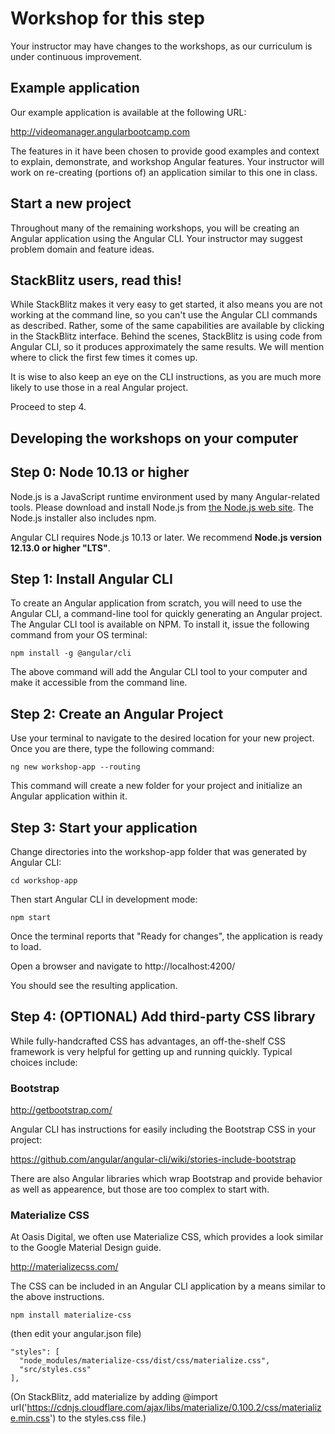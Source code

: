 # Workshop for this step

Your instructor may have changes to the workshops, as our curriculum
is under continuous improvement.

## Example application

Our example application is available at the following URL:

http://videomanager.angularbootcamp.com

The features in it have been chosen to provide good examples and
context to explain, demonstrate, and workshop Angular features. Your
instructor will work on re-creating (portions of) an application
similar to this one in class.

## Start a new project

Throughout many of the remaining workshops, you will be creating an
Angular application using the Angular CLI. Your instructor may suggest
problem domain and feature ideas.

## StackBlitz users, read this!

While StackBlitz makes it very easy to get started, it also means you
are not working at the command line, so you can't use the Angular CLI
commands as described. Rather, some of the same capabilities are
available by clicking in the StackBlitz interface. Behind the scenes,
StackBlitz is using code from Angular CLI, so it produces
approximately the same results. We will mention where to click the
first few times it comes up.

It is wise to also keep an eye on the CLI instructions, as you are
much more likely to use those in a real Angular project.

Proceed to step 4.

## Developing the workshops on your computer

## Step 0: Node 10.13 or higher

Node.js is a JavaScript runtime environment used by many
Angular-related tools. Please download and install Node.js from [the
Node.js web site](http://nodejs.org/). The Node.js installer also
includes npm.

Angular CLI requires Node.js 10.13 or later. We recommend
**Node.js version 12.13.0 or higher "LTS"**.

## Step 1: Install Angular CLI

To create an Angular application from scratch, you will need to use
the Angular CLI, a command-line tool for quickly generating an Angular
project. The Angular CLI tool is available on NPM. To install it,
issue the following command from your OS terminal:

```
npm install -g @angular/cli
```

The above command will add the Angular CLI tool to your computer and
make it accessible from the command line.

## Step 2: Create an Angular Project

Use your terminal to navigate to the desired location for your new
project. Once you are there, type the following command:

```
ng new workshop-app --routing
```

This command will create a new folder for your project and initialize
an Angular application within it.

## Step 3: Start your application

Change directories into the workshop-app folder that was generated by
Angular CLI:

```
cd workshop-app
```

Then start Angular CLI in development mode:

```
npm start
```

Once the terminal reports that "Ready for changes", the
application is ready to load.

Open a browser and navigate to http://localhost:4200/

You should see the resulting application.

## Step 4: (OPTIONAL) Add third-party CSS library

While fully-handcrafted CSS has advantages, an off-the-shelf CSS
framework is very helpful for getting up and running quickly. Typical
choices include:

### Bootstrap

http://getbootstrap.com/

Angular CLI has instructions for easily including the Bootstrap CSS in
your project:

https://github.com/angular/angular-cli/wiki/stories-include-bootstrap

There are also Angular libraries which wrap Bootstrap and provide
behavior as well as appearence, but those are too complex to start with.

### Materialize CSS

At Oasis Digital, we often use Materialize CSS, which provides a look
similar to the Google Material Design guide.

http://materializecss.com/

The CSS can be included in an Angular CLI application by a means
similar to the above instructions.

```
npm install materialize-css
```

(then edit your angular.json file)
```
"styles": [
  "node_modules/materialize-css/dist/css/materialize.css",
  "src/styles.css"
],
```

(On StackBlitz, add materialize by adding
@import url('https://cdnjs.cloudflare.com/ajax/libs/materialize/0.100.2/css/materialize.min.css')
to the styles.css file.)

